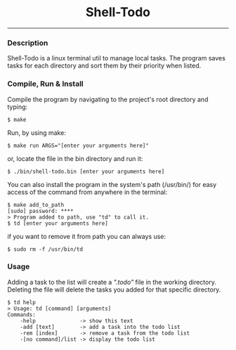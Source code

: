 
<h1 align="center">
  Shell-Todo
</h1>

___

### Description
Shell-Todo is a linux terminal util to manage local tasks.
The program saves tasks for each directory and sort them by their priority when listed.

### Compile, Run & Install
Compile the program by navigating to the project's root directory and typing:
```
$ make
```
Run, by using make:
```
$ make run ARGS="[enter your arguments here]"
```
or, locate the file in the bin directory and run it:
```
$ ./bin/shell-todo.bin [enter your arguments here]
```
You can also install the program in the system's path (/usr/bin/) for easy access of the command from anywhere in the terminal:
```
$ make add_to_path
[sudo] password: ****
> Program added to path, use "td" to call it.
$ td [enter your arguments here]
```
if you want to remove it from path you can always use:
```
$ sudo rm -f /usr/bin/td
```

### Usage
Adding a task to the list will create a _".todo"_ file in the working directory. Deleting the file will delete the tasks you added for that specific directory.
```
$ td help
> Usage: td [command] [arguments]
Commands:
	-help              -> show this text
	-add [text]        -> add a task into the todo list
	-rem [index]       -> remove a task from the todo list
	-[no command]/list -> display the todo list
```

